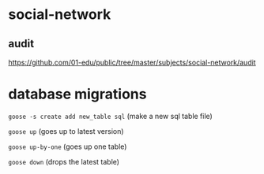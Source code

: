 # social-network

## audit
https://github.com/01-edu/public/tree/master/subjects/social-network/audit

# database migrations

```goose -s create add new_table sql``` 
(make a new sql table file)

```goose up``` 
(goes up to latest version)

```goose up-by-one``` 
(goes up one table)

```goose down``` 
(drops the latest table)